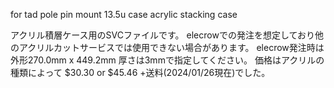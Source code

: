 for tad pole pin mount 13.5u case acrylic stacking case

アクリル積層ケース用のSVCファイルです。
elecrowでの発注を想定しており他のアクリルカットサービスでは使用できない場合があります。
elecrow発注時は 外形270.0mm x 449.2mm 厚さは3mmで指定してください。
価格はアクリルの種類によって $30.30 or $45.46 +送料(2024/01/26現在)でした。


